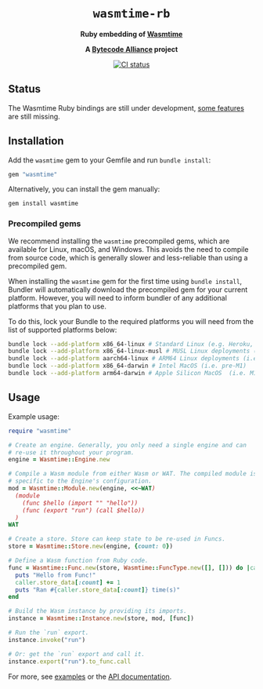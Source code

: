<div align="center">
  <h1><code>wasmtime-rb</code></h1>

  <p>
    <strong>Ruby embedding of
    <a href="https://github.com/bytecodealliance/wasmtime">Wasmtime</a></strong>
  </p>

  <strong>A <a href="https://bytecodealliance.org/">Bytecode Alliance</a> project</strong>

  <p>
    <a href="https://github.com/bytecodealliance/wasmtime-rb/actions?query=workflow%3ACI">
      <img src="https://github.com/bytecodealliance/wasmtime-rb/workflows/CI/badge.svg" alt="CI status"/>
    </a>
  </p>
</div>

## Status

The Wasmtime Ruby bindings are still under development, [some features](https://github.com/bytecodealliance/wasmtime-rb/issues?q=is%3Aissue+is%3Aopen+label%3A%22missing+feature%22) are still missing.

## Installation

Add the `wasmtime` gem to your Gemfile and run `bundle install`:

```ruby
gem "wasmtime"
```

Alternatively, you can install the gem manually:

```sh
gem install wasmtime
```

### Precompiled gems

We recommend installing the `wasmtime` precompiled gems, which are available for Linux, macOS, and Windows. This avoids the need to compile from source code, which is generally slower and less-reliable than using a precompiled gem.

When installing the `wasmtime` gem for the first time using `bundle install`, Bundler will automatically download the precompiled gem for your current platform. However, you will need to inform bundler of any additional platforms that you plan to use.

To do this, lock your Bundle to the required platforms you will need from the list of supported platforms below:

```sh
bundle lock --add-platform x86_64-linux # Standard Linux (e.g. Heroku, GitHub Actions, etc.)
bundle lock --add-platform x86_64-linux-musl # MUSL Linux deployments (i.e. Alpine Linux)
bundle lock --add-platform aarch64-linux # ARM64 Linux deployments (i.e. AWS Graviton2)
bundle lock --add-platform x86_64-darwin # Intel MacOS (i.e. pre-M1)
bundle lock --add-platform arm64-darwin # Apple Silicon MacOS  (i.e. M1)
```

## Usage

Example usage:

```ruby
require "wasmtime"

# Create an engine. Generally, you only need a single engine and can
# re-use it throughout your program.
engine = Wasmtime::Engine.new

# Compile a Wasm module from either Wasm or WAT. The compiled module is
# specific to the Engine's configuration.
mod = Wasmtime::Module.new(engine, <<~WAT)
  (module
    (func $hello (import "" "hello"))
    (func (export "run") (call $hello))
  )
WAT

# Create a store. Store can keep state to be re-used in Funcs.
store = Wasmtime::Store.new(engine, {count: 0})

# Define a Wasm function from Ruby code.
func = Wasmtime::Func.new(store, Wasmtime::FuncType.new([], [])) do |caller|
  puts "Hello from Func!"
  caller.store_data[:count] += 1
  puts "Ran #{caller.store_data[:count]} time(s)"
end

# Build the Wasm instance by providing its imports.
instance = Wasmtime::Instance.new(store, mod, [func])

# Run the `run` export.
instance.invoke("run")

# Or: get the `run` export and call it.
instance.export("run").to_func.call
```

For more, see [examples](https://github.com/bytecodealliance/wasmtime-rb/tree/main/examples)
or the [API documentation](https://bytecodealliance.github.io/wasmtime-rb/latest/).

